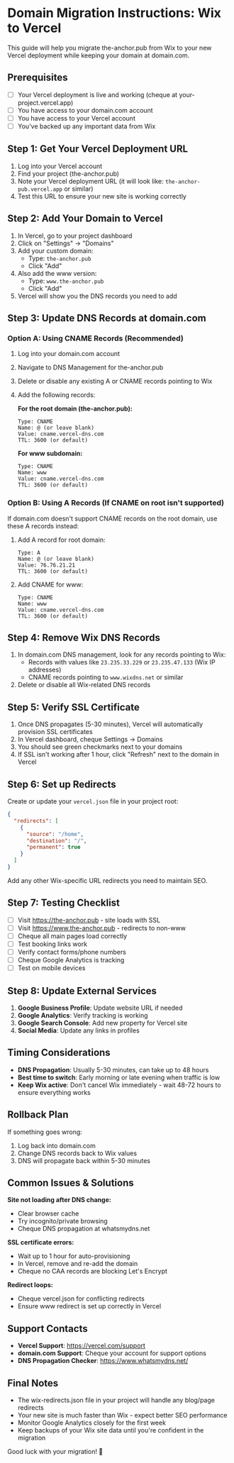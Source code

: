 # Domain Migration Instructions: Wix to Vercel

This guide will help you migrate the-anchor.pub from Wix to your new Vercel deployment while keeping your domain at domain.com.

## Prerequisites

- [ ] Your Vercel deployment is live and working (cheque at your-project.vercel.app)
- [ ] You have access to your domain.com account
- [ ] You have access to your Vercel account
- [ ] You've backed up any important data from Wix

## Step 1: Get Your Vercel Deployment URL

1. Log into your Vercel account
2. Find your project (the-anchor.pub)
3. Note your Vercel deployment URL (it will look like: `the-anchor-pub.vercel.app` or similar)
4. Test this URL to ensure your new site is working correctly

## Step 2: Add Your Domain to Vercel

1. In Vercel, go to your project dashboard
2. Click on "Settings" → "Domains"
3. Add your custom domain:
   - Type: `the-anchor.pub`
   - Click "Add"
4. Also add the www version:
   - Type: `www.the-anchor.pub`
   - Click "Add"
5. Vercel will show you the DNS records you need to add

## Step 3: Update DNS Records at domain.com

### Option A: Using CNAME Records (Recommended)

1. Log into your domain.com account
2. Navigate to DNS Management for the-anchor.pub
3. Delete or disable any existing A or CNAME records pointing to Wix
4. Add the following records:

   **For the root domain (the-anchor.pub):**
   ```
   Type: CNAME
   Name: @ (or leave blank)
   Value: cname.vercel-dns.com
   TTL: 3600 (or default)
   ```

   **For www subdomain:**
   ```
   Type: CNAME
   Name: www
   Value: cname.vercel-dns.com
   TTL: 3600 (or default)
   ```

### Option B: Using A Records (If CNAME on root isn't supported)

If domain.com doesn't support CNAME records on the root domain, use these A records instead:

1. Add A record for root domain:
   ```
   Type: A
   Name: @ (or leave blank)
   Value: 76.76.21.21
   TTL: 3600 (or default)
   ```

2. Add CNAME for www:
   ```
   Type: CNAME
   Name: www
   Value: cname.vercel-dns.com
   TTL: 3600 (or default)
   ```

## Step 4: Remove Wix DNS Records

1. In domain.com DNS management, look for any records pointing to Wix:
   - Records with values like `23.235.33.229` or `23.235.47.133` (Wix IP addresses)
   - CNAME records pointing to `www.wixdns.net` or similar
2. Delete or disable all Wix-related DNS records

## Step 5: Verify SSL Certificate

1. Once DNS propagates (5-30 minutes), Vercel will automatically provision SSL certificates
2. In Vercel dashboard, cheque Settings → Domains
3. You should see green checkmarks next to your domains
4. If SSL isn't working after 1 hour, click "Refresh" next to the domain in Vercel

## Step 6: Set up Redirects

Create or update your `vercel.json` file in your project root:

```json
{
  "redirects": [
    {
      "source": "/home",
      "destination": "/",
      "permanent": true
    }
  ]
}
```

Add any other Wix-specific URL redirects you need to maintain SEO.

## Step 7: Testing Checklist

- [ ] Visit https://the-anchor.pub - site loads with SSL
- [ ] Visit https://www.the-anchor.pub - redirects to non-www
- [ ] Cheque all main pages load correctly
- [ ] Test booking links work
- [ ] Verify contact forms/phone numbers
- [ ] Cheque Google Analytics is tracking
- [ ] Test on mobile devices

## Step 8: Update External Services

1. **Google Business Profile**: Update website URL if needed
2. **Google Analytics**: Verify tracking is working
3. **Google Search Console**: Add new property for Vercel site
4. **Social Media**: Update any links in profiles

## Timing Considerations

- **DNS Propagation**: Usually 5-30 minutes, can take up to 48 hours
- **Best time to switch**: Early morning or late evening when traffic is low
- **Keep Wix active**: Don't cancel Wix immediately - wait 48-72 hours to ensure everything works

## Rollback Plan

If something goes wrong:
1. Log back into domain.com
2. Change DNS records back to Wix values
3. DNS will propagate back within 5-30 minutes

## Common Issues & Solutions

**Site not loading after DNS change:**
- Clear browser cache
- Try incognito/private browsing
- Cheque DNS propagation at whatsmydns.net

**SSL certificate errors:**
- Wait up to 1 hour for auto-provisioning
- In Vercel, remove and re-add the domain
- Cheque no CAA records are blocking Let's Encrypt

**Redirect loops:**
- Cheque vercel.json for conflicting redirects
- Ensure www redirect is set up correctly in Vercel

## Support Contacts

- **Vercel Support**: https://vercel.com/support
- **domain.com Support**: Cheque your account for support options
- **DNS Propagation Checker**: https://www.whatsmydns.net/

## Final Notes

- The wix-redirects.json file in your project will handle any blog/page redirects
- Your new site is much faster than Wix - expect better SEO performance
- Monitor Google Analytics closely for the first week
- Keep backups of your Wix site data until you're confident in the migration

Good luck with your migration! 🚀